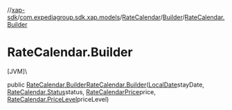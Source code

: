 //[xap-sdk](../../../../index.md)/[com.expediagroup.sdk.xap.models](../../index.md)/[RateCalendar](../index.md)/[Builder](index.md)/[RateCalendar.Builder](-rate-calendar.-builder.md)

# RateCalendar.Builder

[JVM]\

public [RateCalendar.Builder](index.md)[RateCalendar.Builder](-rate-calendar.-builder.md)([LocalDate](https://docs.oracle.com/javase/8/docs/api/java/time/LocalDate.html)stayDate, [RateCalendar.Status](../-status/index.md)status, [RateCalendarPrice](../../-rate-calendar-price/index.md)price, [RateCalendar.PriceLevel](../-price-level/index.md)priceLevel)
